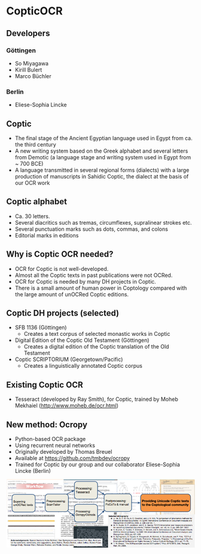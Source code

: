 # CopticOCR

## Developers
### Göttingen
- So Miyagawa
- Kirill Bulert
- Marco Büchler

### Berlin
- Eliese-Sophia Lincke

## Coptic
- The final stage of the Ancient Egyptian language used in Egypt from ca. the third century 
- A new writing system based on the Greek alphabet and several letters from Demotic (a language stage and writing system used in Egypt from ~ 700 BCE)
-  A language transmitted in several regional forms (dialects) with a large production of manuscripts in Sahidic Coptic, the dialect at the basis of our OCR work

## Coptic alphabet
- Ca. 30 letters.
- Several diacritics such as tremas, circumflexes, supralinear strokes etc. 
- Several punctuation marks such as dots, commas, and colons  
- Editorial marks in editions

## Why is Coptic OCR needed?

- OCR for Coptic is not well-developed.
- Almost all the Coptic texts in past publications were not OCRed. 
 -   OCR for Coptic is needed by many DH projects in Coptic.
 -   There is a small amount of human power in Coptology compared with the large amount of unOCRed Coptic editions.

## Coptic DH projects (selected)
 -   SFB 1136 (Göttingen) 
 	 -   Creates a text corpus of selected monastic works in Coptic 
 -   Digital Edition of the Coptic Old Testament (Göttingen) 
 	 -   Creates a digital edition of the Coptic translation of the Old Testament 
 -   Coptic SCRIPTORIUM (Georgetown/Pacific) 
 	 -   Creates a linguistically annotated Coptic corpus

## Existing Coptic OCR
 -   Tesseract (developed by Ray Smith), for Coptic, trained by Moheb Mekhaiel (http://www.moheb.de/ocr.html)

## New method: Ocropy
 -   Python-based OCR package 
 -   Using recurrent neural networks 
 -   Originally developed by Thomas Breuel 
 -   Available at https://github.com/tmbdev/ocropy 
 -   Trained for Coptic by our group and our collaborator Eliese-Sophia Lincke (Berlin)

![alt text](img/workflow.png "Workflow")
